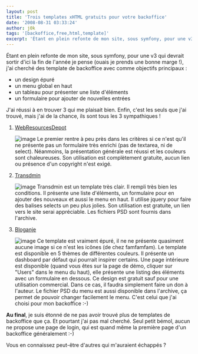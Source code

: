 ```yaml
---
layout: post
title: 'Trois templates xHTML gratuits pour votre backoffice'
date: '2008-08-31 03:33:24'
author: j0k
tags: '[backoffice,free,html,template]'
excerpt: 'Étant en plein refonte de mon site, sous symfony, pour une v3 qui devrait sortir d''ici la fin de l''année je pense (ouais je prends une bonne marge !), j''ai cherché des template de backoffice avec comme objectifs principaux ...'
---
```


Étant en plein refonte de mon site, sous symfony, pour une v3 qui devrait sortir d'ici la fin de l'année je pense (ouais je prends une bonne marge !), j'ai cherché des template de backoffice avec comme objectifs principaux :

* un design épuré
* un menu global en haut
* un tableau pour présenter une liste d'éléments
* un formulaire pour ajouter de nouvelles entrées

J'ai réussi à en trouver 3 qui me plaisait bien. Enfin, c'est les seuls que j'ai trouvé, mais j'ai de la chance, ils sont tous les 3 sympathiques !

 1. [WebResourcesDepot](http://www.webresourcesdepot.com/free-admin-template-for-web-applications/)

    ![image](http://img237.imageshack.us/img237/9530/freeadmintemplatexa1.jpg)
    Le premier rentre à peu près dans les critères si ce n'est qu'il ne présente pas un formulaire très enrichi (pas de textarea, ni de select).   Néanmoins, la présentation générale est réussi et les couleurs sont chaleureuses.   Son utilisation est complètement gratuite, aucun lien ou présence d'un copyright n'est exigé.

 2. [Transdmin](http://www.transdmin.perspectived.com/)

    ![image](http://img401.imageshack.us/img401/1006/36tf4f4f4vf6.jpg)
    Transdmin est un template très clair. Il rempli très bien les conditions. Il présente une liste d'éléments, un formulaire pour en ajouter des nouveaux et aussi le menu en haut.   Il utilise jquery pour faire des balises selects un peu plus jolies.   Son utilisation est gratuite, un lien vers le site serai appréciable. Les fichiers PSD sont fournis dans l'archive.

 3. [Bloganje](http://www.bloganje.com/free-admin-template.html)

    ![image](http://img530.imageshack.us/img530/3051/7gyf4f4f4sr7.jpg)
    Ce template est vraiment épuré, il ne ne présente quasiment aucune image si ce n'est les icônes (de chez famfamfam). Le template est disponible en 5 thèmes de différentes couleurs. Il présente un dashboard par défaut qui pourrait inspirer certains. Une page intérieure est disponible (quand vous êtes sur la page de démo, cliquer sur "Users" dans le menu du haut), elle présente une listing des éléments avec un formulaire en dessous.   Ce design est gratuit sauf pour une utilisation commercial. Dans ce cas, il faudra simplement faire un don à l'auteur.   Le fichier PSD du menu est aussi disponible dans l'archive, ça permet de pouvoir changer facilement le menu.
    C'est celui que j'ai choisi pour mon backoffice :-)

**Au final**, je suis étonné de ne pas avoir trouvé plus de templates de backoffice que ça. Et pourtant j'ai pas mal cherché.   Seul petit bémol, aucun ne propose une page de login, qui est quand même la première page d'un backoffice généralement :-)

Vous en connaissez peut-être d'autres qui m'auraient échappés ?
